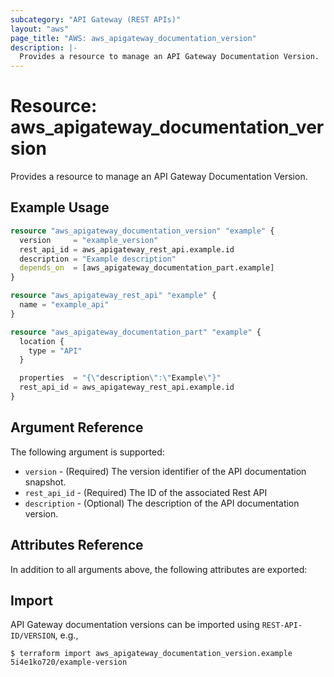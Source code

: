 ```yaml
---
subcategory: "API Gateway (REST APIs)"
layout: "aws"
page_title: "AWS: aws_apigateway_documentation_version"
description: |-
  Provides a resource to manage an API Gateway Documentation Version.
---
```


# Resource: aws_apigateway_documentation_version

Provides a resource to manage an API Gateway Documentation Version.

## Example Usage

```terraform
resource "aws_apigateway_documentation_version" "example" {
  version     = "example_version"
  rest_api_id = aws_apigateway_rest_api.example.id
  description = "Example description"
  depends_on  = [aws_apigateway_documentation_part.example]
}

resource "aws_apigateway_rest_api" "example" {
  name = "example_api"
}

resource "aws_apigateway_documentation_part" "example" {
  location {
    type = "API"
  }

  properties  = "{\"description\":\"Example\"}"
  rest_api_id = aws_apigateway_rest_api.example.id
}
```

## Argument Reference

The following argument is supported:

* `version` - (Required) The version identifier of the API documentation snapshot.
* `rest_api_id` - (Required) The ID of the associated Rest API
* `description` - (Optional) The description of the API documentation version.

## Attributes Reference

In addition to all arguments above, the following attributes are exported:

## Import

API Gateway documentation versions can be imported using `REST-API-ID/VERSION`, e.g.,

```
$ terraform import aws_apigateway_documentation_version.example 5i4e1ko720/example-version
```
